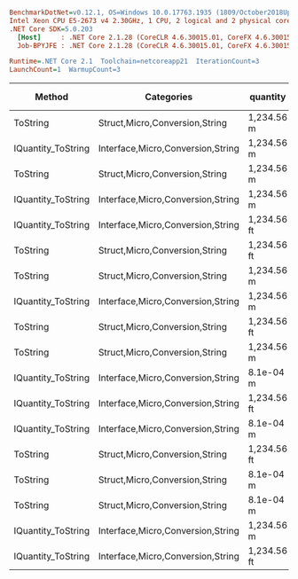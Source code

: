 ``` ini

BenchmarkDotNet=v0.12.1, OS=Windows 10.0.17763.1935 (1809/October2018Update/Redstone5), VM=Hyper-V
Intel Xeon CPU E5-2673 v4 2.30GHz, 1 CPU, 2 logical and 2 physical cores
.NET Core SDK=5.0.203
  [Host]     : .NET Core 2.1.28 (CoreCLR 4.6.30015.01, CoreFX 4.6.30015.01), X64 RyuJIT
  Job-BPYJFE : .NET Core 2.1.28 (CoreCLR 4.6.30015.01, CoreFX 4.6.30015.01), X64 RyuJIT

Runtime=.NET Core 2.1  Toolchain=netcoreapp21  IterationCount=3  
LaunchCount=1  WarmupCount=3  

```
|             Method |                        Categories |    quantity | format | culture |       Mean |       Error |    StdDev |   StdErr |        Min |        Max |     Median |  Gen 0 | Gen 1 | Gen 2 | Allocated |
|------------------- |---------------------------------- |------------ |------- |-------- |-----------:|------------:|----------:|---------:|-----------:|-----------:|-----------:|-------:|------:|------:|----------:|
|           ToString |    Struct,Micro,Conversion,String |  1,234.56 m |      v |         |   422.0 ns |   206.02 ns |  11.29 ns |  6.52 ns |   415.4 ns |   435.0 ns |   415.5 ns | 0.0286 |     - |     - |     192 B |
| IQuantity_ToString | Interface,Micro,Conversion,String |  1,234.56 m |      v |         |   434.5 ns |    86.92 ns |   4.76 ns |  2.75 ns |   429.4 ns |   438.8 ns |   435.2 ns | 0.0286 |     - |     - |     192 B |
|           ToString |    Struct,Micro,Conversion,String |  1,234.56 m |      a |         |   776.0 ns |   174.88 ns |   9.59 ns |  5.53 ns |   766.5 ns |   785.6 ns |   775.8 ns | 0.0992 |     - |     - |     648 B |
| IQuantity_ToString | Interface,Micro,Conversion,String |  1,234.56 m |      a |         |   789.8 ns |   367.90 ns |  20.17 ns | 11.64 ns |   774.8 ns |   812.7 ns |   782.0 ns | 0.0992 |     - |     - |     648 B |
| IQuantity_ToString | Interface,Micro,Conversion,String | 1,234.56 ft |     a2 |         |   963.0 ns |   235.06 ns |  12.88 ns |  7.44 ns |   950.1 ns |   975.9 ns |   962.9 ns | 0.1068 |     - |     - |     712 B |
|           ToString |    Struct,Micro,Conversion,String | 1,234.56 ft |     a2 |         | 1,187.3 ns |   806.06 ns |  44.18 ns | 25.51 ns | 1,148.4 ns | 1,235.4 ns | 1,178.2 ns | 0.1068 |     - |     - |     712 B |
|           ToString |    Struct,Micro,Conversion,String |  1,234.56 m |     f2 |         | 1,457.7 ns |   528.20 ns |  28.95 ns | 16.72 ns | 1,424.5 ns | 1,477.0 ns | 1,471.7 ns | 0.1144 |     - |     - |     768 B |
| IQuantity_ToString | Interface,Micro,Conversion,String |  1,234.56 m |     f2 |         | 1,570.9 ns | 1,189.72 ns |  65.21 ns | 37.65 ns | 1,510.4 ns | 1,639.9 ns | 1,562.3 ns | 0.1144 |     - |     - |     768 B |
|           ToString |    Struct,Micro,Conversion,String | 1,234.56 ft |      ? |   ru-RU | 2,066.3 ns | 1,398.74 ns |  76.67 ns | 44.27 ns | 1,983.5 ns | 2,134.9 ns | 2,080.6 ns | 0.1411 |     - |     - |     976 B |
|           ToString |    Struct,Micro,Conversion,String |  1,234.56 m |      ? |         | 2,087.4 ns |   666.52 ns |  36.53 ns | 21.09 ns | 2,051.7 ns | 2,124.8 ns | 2,085.8 ns | 0.1411 |     - |     - |     968 B |
| IQuantity_ToString | Interface,Micro,Conversion,String |   8.1e-04 m |     s4 |         | 2,173.4 ns | 1,475.52 ns |  80.88 ns | 46.70 ns | 2,115.9 ns | 2,265.9 ns | 2,138.4 ns | 0.1488 |     - |     - |    1024 B |
| IQuantity_ToString | Interface,Micro,Conversion,String | 1,234.56 ft |      ? |   ru-RU | 2,223.9 ns | 1,230.55 ns |  67.45 ns | 38.94 ns | 2,174.1 ns | 2,300.7 ns | 2,196.9 ns | 0.1411 |     - |     - |     976 B |
| IQuantity_ToString | Interface,Micro,Conversion,String |   8.1e-04 m |      ? |         | 2,281.6 ns | 2,275.72 ns | 124.74 ns | 72.02 ns | 2,141.3 ns | 2,380.1 ns | 2,323.4 ns | 0.1411 |     - |     - |     976 B |
|           ToString |    Struct,Micro,Conversion,String | 1,234.56 ft |      ? |         | 2,342.7 ns |   929.09 ns |  50.93 ns | 29.40 ns | 2,285.3 ns | 2,382.6 ns | 2,360.2 ns | 0.1411 |     - |     - |     984 B |
|           ToString |    Struct,Micro,Conversion,String |   8.1e-04 m |     s4 |         | 2,374.4 ns |   452.75 ns |  24.82 ns | 14.33 ns | 2,346.0 ns | 2,391.6 ns | 2,385.6 ns | 0.1488 |     - |     - |    1024 B |
|           ToString |    Struct,Micro,Conversion,String |   8.1e-04 m |      ? |         | 2,456.0 ns | 1,194.49 ns |  65.47 ns | 37.80 ns | 2,392.4 ns | 2,523.2 ns | 2,452.3 ns | 0.1411 |     - |     - |     976 B |
| IQuantity_ToString | Interface,Micro,Conversion,String |  1,234.56 m |      ? |         | 2,479.3 ns |   784.16 ns |  42.98 ns | 24.82 ns | 2,434.9 ns | 2,520.6 ns | 2,482.5 ns | 0.1411 |     - |     - |     968 B |
| IQuantity_ToString | Interface,Micro,Conversion,String | 1,234.56 ft |      ? |         | 2,592.3 ns | 1,270.76 ns |  69.65 ns | 40.22 ns | 2,512.5 ns | 2,640.9 ns | 2,623.6 ns | 0.1411 |     - |     - |     984 B |
